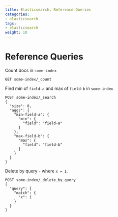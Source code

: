 ```yaml
---
title: Elasticsearch, Reference Queries
categories:
- elasticsearch
tags:
- elasticsearch
weight: 10
---
```


# Reference Queries

Count docs in ```some-index```

```GET some-index/_count```

Find min of ```field-a``` and max of ```field-b``` in ```some-index```

```
POST some-index/_search
{
  "size": 0,
  "aggs": {
    "min-field-a": {
      "min": {
        "field": "field-a"
      }
    },
    "max-field-b": {
      "max": {
        "field": "field-b"
      }
    }
  }
}
```

Delete by query - where ```x = 1```.

```
POST some-index/_delete_by_query
{
  "query": {
    "match": {
      "x": 1
    }
  }
}
```